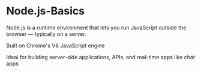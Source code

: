 # Node.js-Basics
Node.js is a runtime environment that lets you run JavaScript outside the browser — typically on a server.

Built on Chrome's V8 JavaScript engine

Ideal for building server-side applications, APIs, and real-time apps like chat apps
